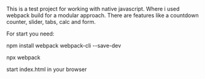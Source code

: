 This is a test project for working with native javascript. Where i used webpack build for a modular approach.
There are features like a countdown counter, slider, tabs, calc and form.

For start you need:

npm install webpack webpack-cli --save-dev

npx webpack

start index.html in your browser

